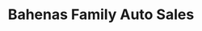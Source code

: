 ---
title: "Bahenas Family Auto Sales"
url: /springfield/bahenas-family-auto-sales/
shop: Autohaus
---